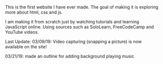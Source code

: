 This is the first website I have ever made.
The goal of making it is exploring more about html, css and js.

I am making it from scratch just by watching tutorials and learning JavaScript online.
Using sources such as SoloLearn, FreeCodeCamp and YouTube videos.

Last Update:
03/09/19: Video capturing (snapping a picture) is now available on the site!

03/21/19: made an outline for adding background playing music

